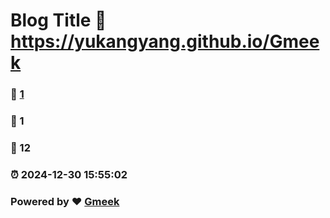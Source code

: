 # Blog Title :link: https://yukangyang.github.io/Gmeek 
### :page_facing_up: [1](https://yukangyang.github.io/Gmeek/tag.html) 
### :speech_balloon: 1 
### :hibiscus: 12 
### :alarm_clock: 2024-12-30 15:55:02 
### Powered by :heart: [Gmeek](https://github.com/Meekdai/Gmeek)
